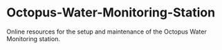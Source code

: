 # Octopus-Water-Monitoring-Station
Online resources for the setup and maintenance of the Octopus Water Monitoring station.
